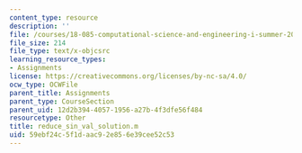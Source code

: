 ```yaml
---
content_type: resource
description: ''
file: /courses/18-085-computational-science-and-engineering-i-summer-2020/59ebf24c5f1daac92e856e39cee52c53_reduce_sin_val_solution.m
file_size: 214
file_type: text/x-objcsrc
learning_resource_types:
- Assignments
license: https://creativecommons.org/licenses/by-nc-sa/4.0/
ocw_type: OCWFile
parent_title: Assignments
parent_type: CourseSection
parent_uid: 12d2b394-4057-1956-a27b-4f3dfe56f484
resourcetype: Other
title: reduce_sin_val_solution.m
uid: 59ebf24c-5f1d-aac9-2e85-6e39cee52c53
---
```

